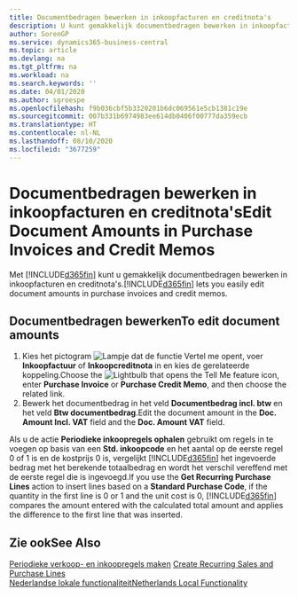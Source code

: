 ```yaml
---
title: Documentbedragen bewerken in inkoopfacturen en creditnota's
description: U kunt gemakkelijk documentbedragen bewerken in inkoopfacturen en creditnota's.
author: SorenGP
ms.service: dynamics365-business-central
ms.topic: article
ms.devlang: na
ms.tgt_pltfrm: na
ms.workload: na
ms.search.keywords: ''
ms.date: 04/01/2020
ms.author: sgroespe
ms.openlocfilehash: f9b036cbf5b3320201b6dc069561e5cb1381c19e
ms.sourcegitcommit: 007b331b6974983ee614db0406f00777da359ecb
ms.translationtype: HT
ms.contentlocale: nl-NL
ms.lasthandoff: 08/10/2020
ms.locfileid: "3677259"
---
```

# <a name="edit-document-amounts-in-purchase-invoices-and-credit-memos"></a><span data-ttu-id="61ecb-103">Documentbedragen bewerken in inkoopfacturen en creditnota's</span><span class="sxs-lookup"><span data-stu-id="61ecb-103">Edit Document Amounts in Purchase Invoices and Credit Memos</span></span>
<span data-ttu-id="61ecb-104">Met [!INCLUDE[d365fin](../../includes/d365fin_md.md)] kunt u gemakkelijk documentbedragen bewerken in inkoopfacturen en creditnota's.</span><span class="sxs-lookup"><span data-stu-id="61ecb-104">[!INCLUDE[d365fin](../../includes/d365fin_md.md)] lets you easily edit document amounts in purchase invoices and credit memos.</span></span>  

## <a name="to-edit-document-amounts"></a><span data-ttu-id="61ecb-105">Documentbedragen bewerken</span><span class="sxs-lookup"><span data-stu-id="61ecb-105">To edit document amounts</span></span>  

1.  <span data-ttu-id="61ecb-106">Kies het pictogram ![Lampje dat de functie Vertel me opent](../../media/ui-search/search_small.png "Vertel me wat u wilt doen"), voer **Inkoopfactuur** of **Inkoopcreditnota** in en kies de gerelateerde koppeling.</span><span class="sxs-lookup"><span data-stu-id="61ecb-106">Choose the ![Lightbulb that opens the Tell Me feature](../../media/ui-search/search_small.png "Tell me what you want to do") icon, enter **Purchase Invoice** or **Purchase Credit Memo**, and then choose the related link.</span></span>  
2.  <span data-ttu-id="61ecb-107">Bewerk het documentbedrag in het veld **Documentbedrag incl. btw** en het veld **Btw documentbedrag**.</span><span class="sxs-lookup"><span data-stu-id="61ecb-107">Edit the document amount in the **Doc. Amount Incl. VAT** field and the **Doc. Amount VAT** field.</span></span>  

<span data-ttu-id="61ecb-108">Als u de actie **Periodieke inkoopregels ophalen** gebruikt om regels in te voegen op basis van een **Std. inkoopcode** en het aantal op de eerste regel 0 of 1 is en de kostprijs 0 is, vergelijkt [!INCLUDE[d365fin](../../includes/d365fin_md.md)] het ingevoerde bedrag met het berekende totaalbedrag en wordt het verschil vereffend met de eerste regel die is ingevoegd.</span><span class="sxs-lookup"><span data-stu-id="61ecb-108">If you use the **Get Recurring Purchase Lines** action to insert lines based on a **Standard Purchase Code**, if the quantity in the first line is 0 or 1 and the unit cost is 0, [!INCLUDE[d365fin](../../includes/d365fin_md.md)] compares the amount entered with the calculated total amount and applies the difference to the first line that was inserted.</span></span> 

## <a name="see-also"></a><span data-ttu-id="61ecb-109">Zie ook</span><span class="sxs-lookup"><span data-stu-id="61ecb-109">See Also</span></span>  
<span data-ttu-id="61ecb-110">[Periodieke verkoop- en inkoopregels maken](../../sales-how-work-standard-lines.md) </span><span class="sxs-lookup"><span data-stu-id="61ecb-110">[Create Recurring Sales and Purchase Lines](../../sales-how-work-standard-lines.md) </span></span>  
[<span data-ttu-id="61ecb-111">Nederlandse lokale functionaliteit</span><span class="sxs-lookup"><span data-stu-id="61ecb-111">Netherlands Local Functionality</span></span>](netherlands-local-functionality.md)
